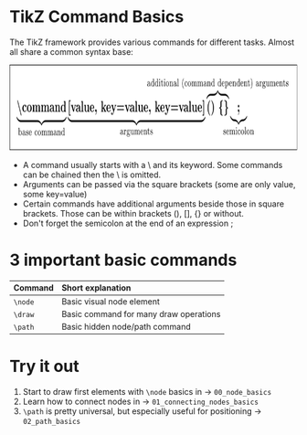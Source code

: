 # TikZ Command Basics

The TikZ framework provides various commands for different tasks. Almost all share a common syntax base:

<img src="../../src/00_basics/command_basis.svg" height="150">

* A command usually starts with a \ and its keyword. Some commands can be chained then the \ is omitted.
* Arguments can be passed via the square brackets (some are only value, some key=value)
* Certain commands have additional arguments beside those in square brackets. Those can be within brackets (), [], {} or without.
* Don't forget the semicolon at the end of an expression ;

# 3 important basic commands

| Command | Short explanation |
|:----|:-----|
`\node` | Basic visual node element |
`\draw` | Basic command for many draw operations | 
`\path` | Basic hidden node/path command |

# Try it out

1. Start to draw first elements with `\node` basics in → `00_node_basics`
1. Learn how to connect nodes in → `01_connecting_nodes_basics`
1. `\path` is pretty universal, but especially useful for positioning → `02_path_basics`